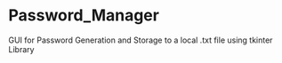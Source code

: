 # Password_Manager
GUI for Password Generation and Storage to a local .txt file using tkinter Library
